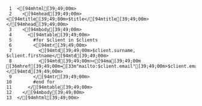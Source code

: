      1	<[94mhtml[39;49;00m>
     2	  <[94mhead[39;49;00m><[94mtitle[39;49;00m>$title</[94mtitle[39;49;00m></[94mhead[39;49;00m>
     3	  <[94mbody[39;49;00m>
     4	    <[94mtable[39;49;00m>
     5	      #for $client in $clients
     6	      <[94mtr[39;49;00m>
     7	        <[94mtd[39;49;00m>$client.surname, $client.firstname</[94mtd[39;49;00m>
     8	        <[94mtd[39;49;00m><[94ma[39;49;00m [36mhref[39;49;00m=[33m"mailto:$client.email"[39;49;00m>$client.email</[94ma[39;49;00m></[94mtd[39;49;00m>
     9	      </[94mtr[39;49;00m>
    10	      #end for
    11	    </[94mtable[39;49;00m>
    12	  </[94mbody[39;49;00m>
    13	</[94mhtml[39;49;00m>
